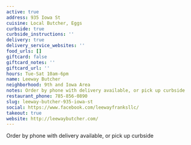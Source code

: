 ```yaml
---
active: true
address: 935 Iowa St
cuisine: Local Butcher, Eggs
curbside: true
curbside_instructions: ''
delivery: true
delivery_service_websites: ''
food_urls: []
giftcard: false
giftcard_notes: ''
giftcard_url: ''
hours: Tue-Sat 10am-6pm
name: Leeway Butcher
neighborhood: 9th and Iowa Area
notes: Order by phone with delivery available, or pick up curbside
restaurant_phone: 785-856-0890
slug: leeway-butcher-935-iowa-st
social: https://www.facebook.com/leewayfranksllc/
takeout: true
website: http://leewaybutcher.com/
---
```


Order by phone with delivery available, or pick up curbside